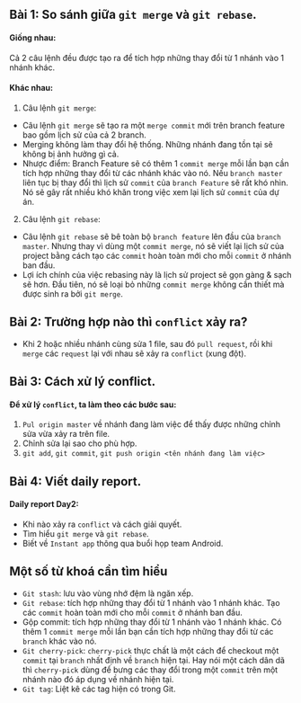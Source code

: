 ## Bài 1: So sánh giữa `git merge` và `git rebase`.

#### Giống nhau:
Cả 2 câu lệnh đều được tạo ra để tích hợp những thay đổi từ 1 nhánh vào 1 nhánh khác.

#### Khác nhau:

1. Câu lệnh `git merge`:
- Câu lệnh `git merge` sẽ tạo ra một `merge commit` mới trên branch feature bao gồm lịch sử của cả 2 branch.
- Merging không làm thay đổi hệ thống. Những nhánh đang tồn tại sẽ không bị ảnh hưởng gì cả.
- Nhược điểm: Branch Feature sẽ có thêm 1 `commit merge` mỗi lần bạn cần tích hợp những thay đổi từ các nhánh khác vào nó. Nếu `branch master` liên tục bị thay đổi thì lịch sử `commit` của `branch Feature` sẽ rất khó nhìn. Nó sẽ gây rất nhiều khó khăn trong việc xem lại lịch sử `commit` của dự án.

2. Câu lệnh `git rebase`:
- Câu lệnh `git rebase` sẽ bê toàn bộ `branch feature` lên đầu của `branch master`. Nhưng thay vì dùng một `commit merge`, nó sẽ viết lại lịch sử của project bằng cách tạo các `commit` hoàn toàn mới cho mỗi `commit` ở nhánh ban đầu.
- Lợi ích chính của việc rebasing này là lịch sử project sẽ gọn gàng & sạch sẽ hơn. Đầu tiên, nó sẽ loại bỏ những `commit merge` không cần thiết mà được sinh ra bởi `git merge`.

## Bài 2: Trường hợp nào thì `conflict` xảy ra?

- Khi 2 hoặc nhiều nhánh cùng sửa 1 file, sau đó `pull request`, rồi khi `merge` các `request` lại với nhau sẽ xảy ra `conflict` (xung đột).

## Bài 3: Cách xử lý conflict.

#### Để xử lý `conflict`, ta làm theo các bước sau:
1. `Pul origin master` về nhánh đang làm việc để thấy được những chỉnh sửa vừa xảy ra trên file.
2. Chỉnh sửa lại sao cho phù hợp.
3. `git add`, `git commit`, `git push origin <tên nhánh đang làm việc>`

## Bài 4: Viết daily report.

#### Daily report Day2:
- Khi nào xảy ra `conflict` và cách giải quyết.
- Tìm hiểu `git merge` và `git rebase`.
- Biết về `Instant app` thông qua buổi họp team Android.

## Một số từ khoá cần tìm hiểu

- `Git stash`: lưu vào vùng nhớ đệm là ngăn xếp.
- `Git rebase`: tích hợp những thay đổi từ 1 nhánh vào 1 nhánh khác. Tạo các `commit` hoàn toàn mới cho mỗi `commit` ở nhánh ban đầu.
- Gộp commit: tích hợp những thay đổi từ 1 nhánh vào 1 nhánh khác. Có thêm 1 `commit merge` mỗi lần bạn cần tích hợp những thay đổi từ các `branch` khác vào nó.
- `Git cherry-pick`: `cherry-pick` thực chất là một cách để checkout một `commit` tại `branch` nhất định về `branch` hiện tại. Hay nói một cách dân dã thì `cherry-pick` dùng để bưng các thay đổi trong một `commit` trên một nhánh nào đó áp dụng về nhánh hiện tại.
- `Git tag`: Liệt kê các tag hiện có trong Git.

